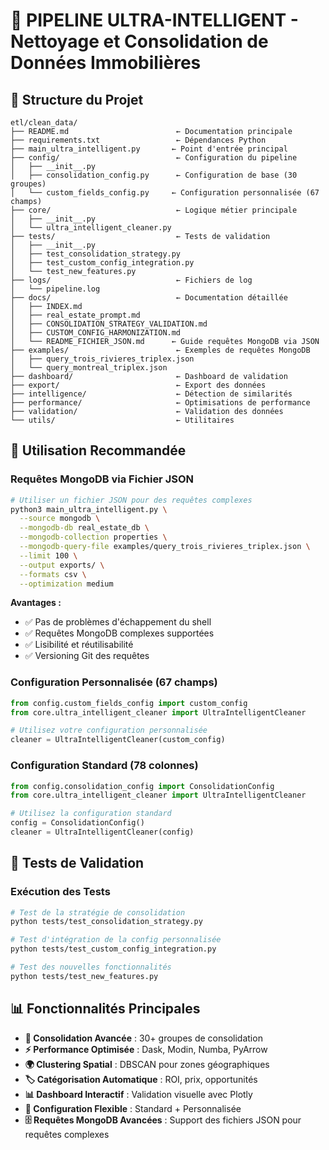 # 🚀 PIPELINE ULTRA-INTELLIGENT - Nettoyage et Consolidation de Données Immobilières

## 📁 Structure du Projet

```
etl/clean_data/
├── README.md                        ← Documentation principale
├── requirements.txt                 ← Dépendances Python
├── main_ultra_intelligent.py       ← Point d'entrée principal
├── config/                          ← Configuration du pipeline
│   ├── __init__.py
│   ├── consolidation_config.py      ← Configuration de base (30 groupes)
│   └── custom_fields_config.py     ← Configuration personnalisée (67 champs)
├── core/                            ← Logique métier principale
│   ├── __init__.py
│   └── ultra_intelligent_cleaner.py
├── tests/                           ← Tests de validation
│   ├── __init__.py
│   ├── test_consolidation_strategy.py
│   ├── test_custom_config_integration.py
│   └── test_new_features.py
├── logs/                            ← Fichiers de log
│   └── pipeline.log
├── docs/                            ← Documentation détaillée
│   ├── INDEX.md
│   ├── real_estate_prompt.md
│   ├── CONSOLIDATION_STRATEGY_VALIDATION.md
│   ├── CUSTOM_CONFIG_HARMONIZATION.md
│   └── README_FICHIER_JSON.md      ← Guide requêtes MongoDB via JSON
├── examples/                        ← Exemples de requêtes MongoDB
│   ├── query_trois_rivieres_triplex.json
│   └── query_montreal_triplex.json
├── dashboard/                       ← Dashboard de validation
├── export/                          ← Export des données
├── intelligence/                    ← Détection de similarités
├── performance/                     ← Optimisations de performance
├── validation/                      ← Validation des données
└── utils/                           ← Utilitaires
```

## 🎯 Utilisation Recommandée

### **Requêtes MongoDB via Fichier JSON**

```bash
# Utiliser un fichier JSON pour des requêtes complexes
python3 main_ultra_intelligent.py \
  --source mongodb \
  --mongodb-db real_estate_db \
  --mongodb-collection properties \
  --mongodb-query-file examples/query_trois_rivieres_triplex.json \
  --limit 100 \
  --output exports/ \
  --formats csv \
  --optimization medium
```

**Avantages :**

- ✅ Pas de problèmes d'échappement du shell
- ✅ Requêtes MongoDB complexes supportées
- ✅ Lisibilité et réutilisabilité
- ✅ Versioning Git des requêtes

### **Configuration Personnalisée (67 champs)**

```python
from config.custom_fields_config import custom_config
from core.ultra_intelligent_cleaner import UltraIntelligentCleaner

# Utilisez votre configuration personnalisée
cleaner = UltraIntelligentCleaner(custom_config)
```

### **Configuration Standard (78 colonnes)**

```python
from config.consolidation_config import ConsolidationConfig
from core.ultra_intelligent_cleaner import UltraIntelligentCleaner

# Utilisez la configuration standard
config = ConsolidationConfig()
cleaner = UltraIntelligentCleaner(config)
```

## 🧪 Tests de Validation

### **Exécution des Tests**

```bash
# Test de la stratégie de consolidation
python tests/test_consolidation_strategy.py

# Test d'intégration de la config personnalisée
python tests/test_custom_config_integration.py

# Test des nouvelles fonctionnalités
python tests/test_new_features.py
```

## 📊 Fonctionnalités Principales

- **🔗 Consolidation Avancée** : 30+ groupes de consolidation
- **⚡ Performance Optimisée** : Dask, Modin, Numba, PyArrow
- **🌍 Clustering Spatial** : DBSCAN pour zones géographiques
- **🏷️ Catégorisation Automatique** : ROI, prix, opportunités
- **📊 Dashboard Interactif** : Validation visuelle avec Plotly
- **🔧 Configuration Flexible** : Standard + Personnalisée
- **🗄️ Requêtes MongoDB Avancées** : Support des fichiers JSON pour requêtes complexes
